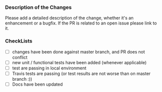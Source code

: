### Description of the Changes

Please add a detailed description of the change, whether it's an enhancement or a bugfix.
If the PR is related to an open issue please link to it.

### CheckLists

- [ ] changes have been done against master branch, and PR does not conflict
- [ ] new unit / functional tests have been added (whenever applicable)
- [ ] test are passing in local environment 
- [ ] Travis tests are passing (or test results are not worse than on master branch :))
- [ ] Docs have been updated
